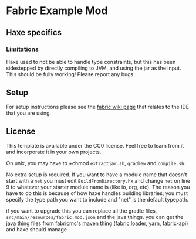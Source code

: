# Fabric Example Mod

## Haxe specifics
### Limitations

Haxe used to not be able to handle type constraints, but this has been sidestepped by directly compiling to JVM, and using the jar as the input. This should be fully working! Please report any bugs. 
## Setup

For setup instructions please see the [fabric wiki page](https://fabricmc.net/wiki/tutorial:setup) that relates to the IDE that you are using.


## License

This template is available under the CC0 license. Feel free to learn from it and incorporate it in your own projects.

On unix, you may have to +chmod `extractjar.sh`, `gradlew` and `compile.sh`.

No extra setup is required. If you want to have a module name that doesn't start with a `net` you must edit `BuildFromDirectory.hx`  and change `net` on line 9 to whatever your starter module name is (like io, org, etc). The reason you have to do this is because of how haxe handles building libraries; you must specify the type path you want to include and "net" is the default typepath.

if you want to upgrade this you can replace all the gradle files, `src/main/resources/fabric.mod.json` and the java things. you can get the java thing files from [fabricmc's maven thing](https://maven.fabricmc.net/) ([fabric loader](https://maven.fabricmc.net/net/fabricmc/fabric-loader/), [yarn](https://maven.fabricmc.net/net/fabricmc/yarn/), [fabric-api](https://maven.fabricmc.net/net/fabricmc/fabric-api/fabric-api/)) and haxe should manage
